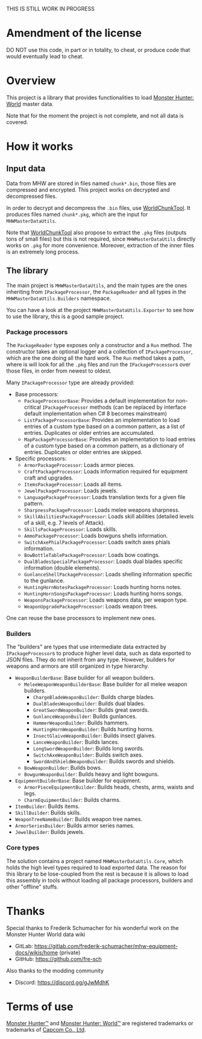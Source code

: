 THIS IS STILL WORK IN PROGRESS

# Amendment of the license

DO NOT use this code, in part or in totality, to cheat, or produce code that would eventually lead to cheat.

# Overview

This project is a library that provides functionalities to load [Monster Hunter: World][monster-hunter-world] master data.

Note that for the moment the project is not complete, and not all data is covered.

# How it works

## Input data

Data from MHW are stored in files named `chunk*.bin`, those files are compressed and encrypted. This project works on decrypted and decompressed files.

In order to decrypt and decompress the `.bin` files, use [WorldChunkTool][world-chunk-tool]. It produces files named `chunk*.pkg`, which are the input for `MHWMasterDataUtils`.

Note that [WorldChunkTool][world-chunk-tool] also propose to extract the `.pkg` files (outputs tons of small files) but this is not required, since `MHWMasterDataUtils` directly works on `.pkg` for more convenience. Moreover, extraction of the inner files is an  extremely long process.

## The library

The main project is `MHWMasterDataUtils`, and the main types are the ones inheriting from `IPackageProcessor`, the `PackageReader` and all types in the `MHWMasterDataUtils.Builders` namespace.

You can have a look at the project `MHWMasterDataUtils.Exporter` to see how to use the library, this is a good sample project.

### Package processors

The `PackageReader` type exposes only a constructor and a `Run` method. The constructor takes an optional logger and a collection of `IPackageProcessor`, which are the one doing all the hard work. The `Run` method takes a path, where is will look for all the `.pkg` files and run the `IPackageProcessor`s over those files, in order from newest to oldest.

Many `IPackageProcessor` type are already provided:

- Base processors:
    - `PackageProcessorBase`: Provides a default implementation for non-critical `IPackageProcessor` methods (can be replaced by interface default implementation when C# 8 becomes mainstream)
    - `ListPackageProcessorBase`: Provides an implementation to load entries of a custom type based on a common pattern, as a list of entries. Duplicates or older entries are accumulated.
    - `MapPackageProcessorBase`: Provides an implementation to load entries of a custom type based on a common pattern, as a dictionary of entries. Duplicates or older entries are skipped.
- Specific processors:
    - `ArmorPackageProcessor`: Loads armor pieces.
    - `CraftPackageProcessor`: Loads information required for equipment craft and upgrades.
    - `ItemsPackageProcessor`: Loads all items.
    - `JewelPackageProcessor`: Loads jewels.
    - `LanguagePackageProcessor`: Loads translation texts for a given file pattern.
    - `SharpnessPackageProcessor`: Loads melee weapons sharpness.
    - `SkillAbilitiesPackageProcessor`: Loads skill abilities (detailed levels of a skill, e.g. 7 levels of Attack).
    - `SkillsPackageProcessor`: Loads skills.
    - `AmmoPackageProcessor`: Loads bowguns shells information.
    - `SwitchAxePhialPackageProcessor`: Loads switch axes phials information.
    - `BowBottleTablePackageProcessor`: Loads bow coatings.
    - `DualBladesSpecialPackageProcessor`: Loads dual blades specific information (double elements).
    - `GunlanceShellPackageProcessor`: Loads shelling information specific to the gunlance.
    - `HuntingHornNotesPackageProcessor`: Loads hunting horns notes.
    - `HuntingHornSongsPackageProcessor`: Loads hunting horns songs.
    - `WeaponsPackageProcessor`: Loads weapons data, per weapon type.
    - `WeaponUpgradePackageProcessor`: Loads weapon trees.

One can reuse the base processors to implement new ones.

### Builders

The "builders" are types that use intermediate data extracted by `IPackageProcessor`s to produce higher level data, such as data exported to JSON files. They do not inherit from any type. However, builders for weapons and armors are still organized in type hierarchy.

- `WeaponBuilderBase`: Base builder for all weapon builders.
    - `MeleeWeaponWeaponBuilderBase`: Base builder for all melee weapon builders.
        - `ChargeBladeWeaponBuilder`: Builds charge blades.
        - `DualBladesWeaponBuilder`: Builds dual blades.
        - `GreatSwordWeaponBuilder`: Builds great swords.
        - `GunlanceWeaponBuilder`: Builds gunlances.
        - `HammerWeaponBuilder`: Builds hammers.
        - `HuntingHornWeaponBuilder`: Builds hunting horns.
        - `InsectGlaiveWeaponBuilder`: Builds insect glaives.
        - `LanceWeaponBuilder`: Builds lances.
        - `LongSwordWeaponBuilder`: Builds long swords.
        - `SwitchAxeWeaponBuilder`: Builds switch axes.
        - `SwordAndShieldWeaponBuilder`: Builds swords and shields.
    - `BowWeaponBuilder`: Builds bows.
    - `BowgunWeaponBuilder`: Builds heavy and light bowguns.
- `EquipmentBuilderBase`: Base builder for equipment.
    - `ArmorPieceEquipmentBuilder`: Builds heads, chests, arms, waists and legs.
    - `CharmEquipmentBuilder`: Builds charms.
- `ItemBuilder`: Builds items.
- `SkillBuilder`: Builds skills.
- `WeaponTreeNameBuilder`: Builds weapon tree names.
- `ArmorSeriesBuilder`: Builds armor series names.
- `JewelBuilder`: Builds jewels.

### Core types

The solution contains a project named `MHWMasterDataUtils.Core`, which holds the high level types required to load exported data. The reason for this library to be lose-coupled from the rest is because it is allows to load this assembly in tools without loading all package processors, builders and other "offline" stuffs.

# Thanks

Special thanks to Frederik Schumacher for his wonderful work on the Monster Hunter World data wiki
- GitLab: https://gitlab.com/frederik-schumacher/mhw-equipment-docs/wikis/home (private)
- GitHub: https://github.com/fre-sch

Also thanks to the modding community
- Discord: https://discord.gg/gJwMdhK

# Terms of use

[Monster Hunter™][monster-hunter] and [Monster Hunter: World™][monster-hunter-world] are registered trademarks or trademarks of [Capcom Co., Ltd][capcom].

[monster-hunter]: https://en.wikipedia.org/wiki/Monster_Hunter
[monster-hunter-world]: http://www.monsterhunterworld.com
[capcom]: http://www.capcom.com
[world-chunk-tool]: https://github.com/mhvuze/WorldChunkTool
